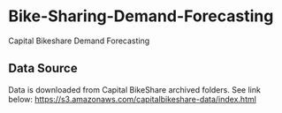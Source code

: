 # Bike-Sharing-Demand-Forecasting
Capital Bikeshare Demand Forecasting 

## Data Source
Data is downloaded from Capital BikeShare archived folders. See link below: https://s3.amazonaws.com/capitalbikeshare-data/index.html

